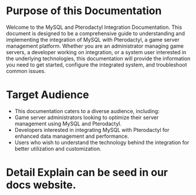 
# Purpose of this Documentation
Welcome to the MySQL and Pterodactyl Integration Documentation. This document is designed to be a comprehensive guide to understanding and implementing the integration of MySQL with Pterodactyl, a game server management platform. Whether you are an administrator managing game servers, a developer working on integration, or a system user interested in the underlying technologies, this documentation will provide the information you need to get started, configure the integrated system, and troubleshoot common issues.
# Target Audience
- This documentation caters to a diverse audience, including:
- Game server administrators looking to optimize their server management using MySQL and Pterodactyl.
- Developers interested in integrating MySQL with Pterodactyl for enhanced data management and performance.
- Users who wish to understand the technology behind the integration for better utilization and customization.


# Detail Explain can be seed in our docs website.
